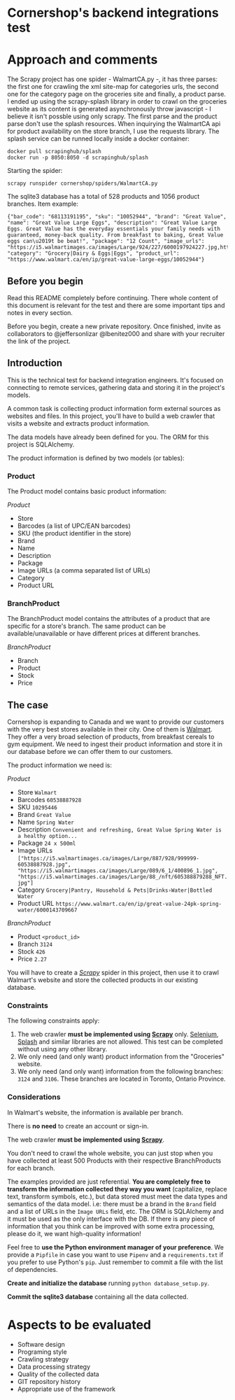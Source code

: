 # Cornershop's backend integrations test

# Approach and comments
The Scrapy project has one spider - WalmartCA.py -, it has three parses: the first one for crawling the xml site-map for categories urls, the second one for the category page on the groceries site and finally, a product parse.
I ended up using the scrapy-splash library in order to crawl on the groceries website as its content is generated asynchronously throw javascript - I believe it isn't possble using only scrapy. The first parse and the product parse don't use the splash resources. When inquirying the WalmartCA api for product availability on the store branch, I use the requests library. The splash service can be runned locally inside a docker container:

```
docker pull scrapinghub/splash
docker run -p 8050:8050 -d scrapinghub/splash
```

Starting the spider:
```
scrapy runspider cornershop/spiders/WalmartCA.py
```

The sqlite3 database has a total of 528 products and 1056 product branches.
Item example:
```
{"bar_code": "68113191195", "sku": "10052944", "brand": "Great Value", "name": "Great Value Large Eggs", "description": "Great Value Large Eggs. Great Value has the everyday essentials your family needs with guaranteed, money-back quality. From breakfast to baking, Great Value eggs can\u2019t be beat!", "package": "12 Count", "image_urls": "https://i5.walmartimages.ca/images/Large/924/227/6000197924227.jpg,https://i5.walmartimages.ca/images/Enlarge/924/227/6000197924227.jpg", "category": "Grocery|Dairy & Eggs|Eggs", "product_url": "https://www.walmart.ca/en/ip/great-value-large-eggs/10052944"}
```

## Before you begin

Read this README completely before continuing. There whole content of this document is relevant for the test and there are some important tips and notes in every section.

Before you begin, create a new private repository. Once finished, invite as collaborators to @jeffersonlizar @lbenitez000
and share with your recruiter the link of the project.

## Introduction

This is the technical test for backend integration engineers. It's focused on connecting to remote services, gathering data and storing it in the project's models.

A common task is collecting product information form external sources as websites and files. In this project, you'll have to  build a web crawler that visits a website and extracts product information.

The data models have already been defined for you. The ORM for this project is SQLAlchemy. 

The product information is defined by two models (or tables):

### Product
The Product model contains basic product information:

*Product*

- Store
- Barcodes (a list of UPC/EAN barcodes)
- SKU (the product identifier in the store)
- Brand
- Name
- Description
- Package
- Image URLs (a comma separated list of URLs)
- Category
- Product URL

### BranchProduct
The BranchProduct model contains the attributes of a product that are specific for a store's branch. The same product can be available/unavailable or have different prices at different branches.

*BranchProduct*

- Branch
- Product
- Stock
- Price

## The case

Cornershop is expanding to Canada and we want to provide our customers with the very best stores available in their city. One of them is [Walmart](https://www.walmart.ca/). They offer a very broad selection of products, from breakfast cereals to gym equipment. We need to ingest their product information and store it in our database before we can offer them to our customers.

The product information we need is:

*Product*

- Store `Walmart`
- Barcodes `60538887928`
- SKU `10295446`
- Brand `Great Value`
- Name `Spring Water`
- Description `Convenient and refreshing, Great Value Spring Water is a healthy option...`
- Package `24 x 500ml`
- Image URLs `["https://i5.walmartimages.ca/images/Large/887/928/999999-60538887928.jpg", "https://i5.walmartimages.ca/images/Large/089/6_1/400896_1.jpg", "https://i5.walmartimages.ca/images/Large/88_/nft/605388879288_NFT.jpg"]`
- Category `Grocery|Pantry, Household & Pets|Drinks›Water|Bottled Water`
- Product URL `https://www.walmart.ca/en/ip/great-value-24pk-spring-water/6000143709667`

*BranchProduct*
 - Product `<product_id>`
 - Branch `3124`
 - Stock `426`
 - Price `2.27`

You will have to create a *[Scrapy](https://scrapy.org/)* spider in this project, then use it to crawl Walmart's website and store the collected products in our existing database.

### Constraints

The following constraints apply:
1. The web crawler **must be implemented using [Scrapy](https://scrapy.org/)** only. [Selenium](https://www.selenium.dev/), [Splash](https://github.com/scrapinghub/splash) and similar libraries are not allowed. This test can be completed without using any other library.
2. We only need (and only want) product information from the "Groceries" website.
3. We only need (and only want) information from the following branches: `3124` and `3106`. These branches are located in Toronto, Ontario Province.

### Considerations

In Walmart's website, the information is available per branch.

There is **no need** to create an account or sign-in.

The web crawler **must be implemented using [Scrapy](https://scrapy.org/)**.

You don't need to crawl the whole website, you can just stop when you have collected at least 500 Products with their 
respective BranchProducts for each branch.

The examples provided are just referential. **You are completely free to transform the information collected they way you want** (capitalize, replace text, transform symbols, etc.), but data stored must meet the data types and semantics of the data model. i.e: there must be a brand in the `Brand` field and a list of URLs in the `Image URLs` field, etc. The ORM is SQLAlchemy and it must be used as the only interface with the DB. If there is any piece of information that you think can be improved with some extra processing, please do it, we want high-quality information!

Feel free to **use the Python environment manager of your preference**. We provide a `Pipfile` in case you want to use `Pipenv` and a `requirements.txt` if you prefer to use Python's `pip`. Just remember to commit a file with the list of dependencies. 

**Create and initialize the database** running `python database_setup.py`.

**Commit the sqlite3 database** containing all the data collected.

# Aspects to be evaluated
- Software design
- Programing style
- Crawling strategy
- Data processing strategy
- Quality of the collected data
- GIT repository history
- Appropriate use of the framework
```
